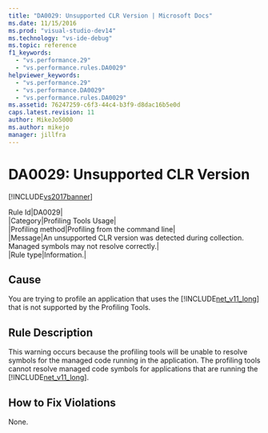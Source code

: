 ```yaml
---
title: "DA0029: Unsupported CLR Version | Microsoft Docs"
ms.date: 11/15/2016
ms.prod: "visual-studio-dev14"
ms.technology: "vs-ide-debug"
ms.topic: reference
f1_keywords: 
  - "vs.performance.29"
  - "vs.performance.rules.DA0029"
helpviewer_keywords: 
  - "vs.performance.29"
  - "vs.performance.DA0029"
  - "vs.performance.rules.DA0029"
ms.assetid: 76247259-c6f3-44c4-b3f9-d8dac16b5e0d
caps.latest.revision: 11
author: MikeJo5000
ms.author: mikejo
manager: jillfra
---
```

# DA0029: Unsupported CLR Version
[!INCLUDE[vs2017banner](../includes/vs2017banner.md)]

Rule Id|DA0029|  
|Category|Profiling Tools Usage|  
|Profiling method|Profiling from the command line|  
|Message|An unsupported CLR version was detected during collection. Managed symbols may not resolve correctly.|  
|Rule type|Information.|  
  
## Cause  
 You are trying to profile an application that uses the [!INCLUDE[net_v11_long](../includes/net-v11-long-md.md)] that is not supported by the Profiling Tools.  
  
## Rule Description  
 This warning occurs because the profiling tools will be unable to resolve symbols for the managed code running in the application. The profiling tools cannot resolve managed code symbols for applications that are running the [!INCLUDE[net_v11_long](../includes/net-v11-long-md.md)].  
  
## How to Fix Violations  
 None.
